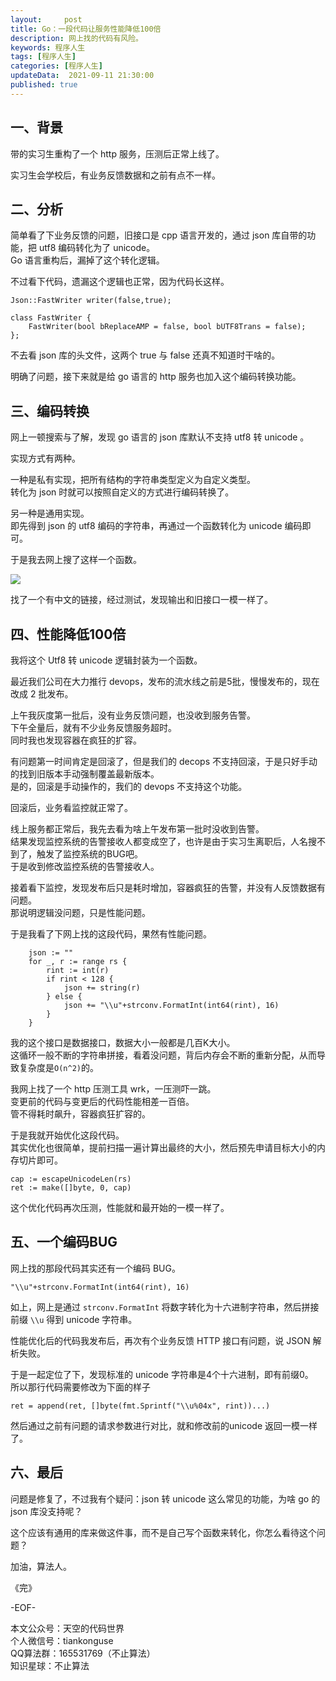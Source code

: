 ```yaml
---   
layout:     post  
title: Go：一段代码让服务性能降低100倍  
description: 网上找的代码有风险。     
keywords: 程序人生  
tags: [程序人生]    
categories: [程序人生]  
updateData:  2021-09-11 21:30:00  
published: true  
---  
```



## 一、背景


带的实习生重构了一个 http 服务，压测后正常上线了。  


实习生会学校后，有业务反馈数据和之前有点不一样。  



## 二、分析    


简单看了下业务反馈的问题，旧接口是 cpp 语言开发的，通过 json 库自带的功能，把 utf8 编码转化为了 unicode。  
Go 语言重构后，漏掉了这个转化逻辑。  


不过看下代码，遗漏这个逻辑也正常，因为代码长这样。  


```
Json::FastWriter writer(false,true);

class FastWriter {   
    FastWriter(bool bReplaceAMP = false, bool bUTF8Trans = false);
};
```


不去看 json 库的头文件，这两个 true 与 false 还真不知道时干啥的。  


明确了问题，接下来就是给 go 语言的 http 服务也加入这个编码转换功能。  


## 三、编码转换  


网上一顿搜索与了解，发现 go 语言的 json 库默认不支持 utf8 转 unicode 。  


实现方式有两种。  


一种是私有实现，把所有结构的字符串类型定义为自定义类型。  
转化为 json 时就可以按照自定义的方式进行编码转换了。  


另一种是通用实现。  
即先得到 json 的 utf8 编码的字符串，再通过一个函数转化为 unicode 编码即可。  


于是我去网上搜了这样一个函数。  


![](https://res.tiankonguse.com/images/2021/09/11/001.png)  


找了一个有中文的链接，经过测试，发现输出和旧接口一模一样了。  


## 四、性能降低100倍  


我将这个 Utf8 转 unicode 逻辑封装为一个函数。  


最近我们公司在大力推行 devops，发布的流水线之前是5批，慢慢发布的，现在改成 2 批发布。  


上午我灰度第一批后，没有业务反馈问题，也没收到服务告警。  
下午全量后，就有不少业务反馈服务超时。  
同时我也发现容器在疯狂的扩容。  


有问题第一时间肯定是回滚了，但是我们的 decops 不支持回滚，于是只好手动的找到旧版本手动强制覆盖最新版本。  
是的，回滚是手动操作的，我们的 devops 不支持这个功能。  



回滚后，业务看监控就正常了。  


线上服务都正常后，我先去看为啥上午发布第一批时没收到告警。  
结果发现监控系统的告警接收人都变成空了，也许是由于实习生离职后，人名搜不到了，触发了监控系统的BUG吧。  
于是收到修改监控系统的告警接收人。  


接着看下监控，发现发布后只是耗时增加，容器疯狂的告警，并没有人反馈数据有问题。  
那说明逻辑没问题，只是性能问题。  


于是我看了下网上找的这段代码，果然有性能问题。  

```
    json := ""
    for _, r := range rs {
        rint := int(r)
        if rint < 128 {
            json += string(r)
        } else {
            json += "\\u"+strconv.FormatInt(int64(rint), 16)
        }
    }
```

我的这个接口是数据接口，数据大小一般都是几百K大小。  
这循环一般不断的字符串拼接，看着没问题，背后内存会不断的重新分配，从而导致复杂度是`O(n^2)`的。  


我网上找了一个 http 压测工具 wrk，一压测吓一跳。  
变更前的代码与变更后的代码性能相差一百倍。  
管不得耗时飙升，容器疯狂扩容的。  


于是我就开始优化这段代码。  
其实优化也很简单，提前扫描一遍计算出最终的大小，然后预先申请目标大小的内存切片即可。  


```
cap := escapeUnicodeLen(rs)
ret := make([]byte, 0, cap)
```

这个优化代码再次压测，性能就和最开始的一模一样了。  


## 五、一个编码BUG  


网上找的那段代码其实还有一个编码 BUG。  


```
"\\u"+strconv.FormatInt(int64(rint), 16)
```


如上，网上是通过 `strconv.FormatInt` 将数字转化为十六进制字符串，然后拼接前缀 `\\u` 得到 unicode 字符串。  


性能优化后的代码我发布后，再次有个业务反馈 HTTP 接口有问题，说 JSON 解析失败。  


于是一起定位了下，发现标准的 unicode 字符串是4个十六进制，即有前缀0。  
所以那行代码需要修改为下面的样子  


```
ret = append(ret, []byte(fmt.Sprintf("\\u%04x", rint))...)
```


然后通过之前有问题的请求参数进行对比，就和修改前的unicode 返回一模一样了。  


## 六、最后  


问题是修复了，不过我有个疑问：json 转 unicode 这么常见的功能，为啥 go 的 json 库没支持呢？  


这个应该有通用的库来做这件事，而不是自己写个函数来转化，你怎么看待这个问题？  


加油，算法人。  


《完》  


-EOF-  



本文公众号：天空的代码世界  
个人微信号：tiankonguse  
QQ算法群：165531769（不止算法）  
知识星球：不止算法  

